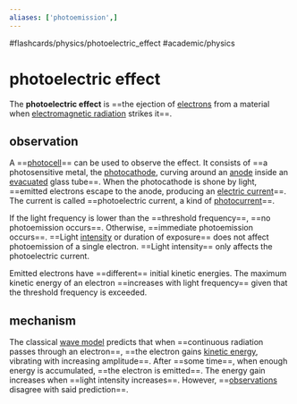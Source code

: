 ```yaml
---
aliases: ['photoemission',]
---
```


#flashcards/physics/photoelectric_effect #academic/physics

# photoelectric effect

The __photoelectric effect__ is ==the ejection of [electrons](electron.md) from a material when [electromagnetic radiation](electromagnetic%20radiation.md) strikes it==. <!--SR:!2022-12-01,3,250-->

## observation

A ==[photocell](photocell.md)== can be used to observe the effect. It consists of ==a photosensitive metal, the [photocathode](photocathode.md), curving around an [anode](anode.md) inside an [evacuated](vacuum.md) glass tube==. When the photocathode is shone by light, ==emitted electrons escape to the anode, producing an [electric current](electric%20current.md)==. The current is called ==photoelectric current, a kind of [photocurrent](photocurrent.md)==. <!--SR:!2022-12-01,3,250!2022-12-01,2,230!2022-11-30,1,210!2022-12-01,3,250-->

If the light frequency is lower than the ==threshold frequency==, ==no photoemission occurs==. Otherwise, ==immediate photoemission occurs==. ==Light [intensity](intensity.md) or duration of exposure== does not affect photoemission of a single electron. ==Light intensity== only affects the photoelectric current. <!--SR:!2022-12-02,4,270!2022-12-01,3,250!2022-12-01,3,250!2022-12-01,3,250!2022-12-01,3,250-->

Emitted electrons have ==different== initial kinetic energies. The maximum kinetic energy of an electron ==increases with light frequency== given that the threshold frequency is exceeded. <!--SR:!2022-12-02,4,270!2022-12-01,3,250-->

## mechanism

The classical [wave model](electromagnetic%20radiation.md#wave%20model) predicts that when ==continuous radiation passes through an electron==, ==the electron gains [kinetic energy](kinentic%20energy.md), vibrating with increasing amplitude==. After ==some time==, when enough energy is accumulated, ==the electron is emitted==. The energy gain increases when ==light intensity increases==. However, ==[observations](#observation) disagree with said prediction==. <!--SR:!2022-12-01,2,230!2022-12-01,2,230!2022-12-01,3,250!2022-12-01,3,250!2022-12-01,3,250!2022-12-01,3,250-->
